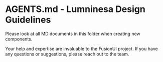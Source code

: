 # AGENTS.md - Lumninesa Design Guidelines

Please look at all MD documents in this folder when creating new components.

Your help and expertise are invaluable to the FusionUI project. If you have any questions or suggestions, please reach out to the team.